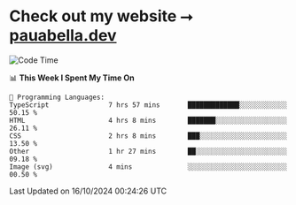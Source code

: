 # Check out my website ⭢ [pauabella.dev](https://pauabella.dev)

<!--START_SECTION:waka-->
![Code Time](http://img.shields.io/badge/Code%20Time-3%2C798%20hrs%2040%20mins-blue)

📊 **This Week I Spent My Time On** 

```text
💬 Programming Languages: 
TypeScript               7 hrs 57 mins       █████████████░░░░░░░░░░░░   50.15 % 
HTML                     4 hrs 8 mins        ███████░░░░░░░░░░░░░░░░░░   26.11 % 
CSS                      2 hrs 8 mins        ███░░░░░░░░░░░░░░░░░░░░░░   13.50 % 
Other                    1 hr 27 mins        ██░░░░░░░░░░░░░░░░░░░░░░░   09.18 % 
Image (svg)              4 mins              ░░░░░░░░░░░░░░░░░░░░░░░░░   00.50 % 
```


 Last Updated on 16/10/2024 00:24:26 UTC
<!--END_SECTION:waka-->
